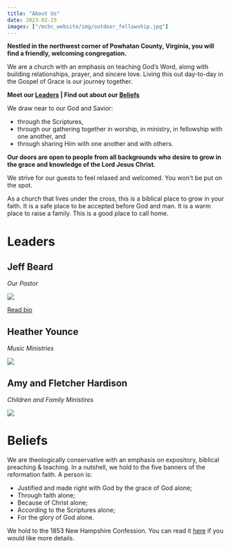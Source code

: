 ```yaml
---
title: "About Us"
date: 2023-02-25
images: ["/mcbc_website/img/outdoor_fellowship.jpg"]
---
```



**Nestled in the northwest corner of Powhatan County, Virginia, you will find a friendly, welcoming congregation.** 

We are a church with an emphasis on teaching God’s Word, along with building relationships, prayer, and sincere love. Living this out day-to-day in the Gospel of Grace is our journey together.

**Meet our [Leaders](#leaders) | Find out about our [Beliefs](#beliefs)** 


We draw near to our God and Savior:

- through the Scriptures, 
- through our gathering together in worship, in ministry, in fellowship with one another, and 
- through sharing Him with one another and with others.

**Our doors are open to people from all backgrounds who desire to grow in the grace and knowledge of the Lord Jesus Christ.**

We strive for our guests to feel relaxed and welcomed. You won't be put on the spot.

As a church that lives under the cross, this is a biblical place to grow in your faith. It is a safe place to be accepted before God and man. It is a warm place to raise a family. This is a good place to call home.




# Leaders

<!-- TODO fix gapes between sections -->

<!-- TODO Make pictures and read bio stack responsively -->

## Jeff Beard

_Our Pastor_

![](/mcbc_website/img/jeff-lisa.jpg)

[Read bio](/mcbc_website/jeff-bio)

## Heather Younce

_Music Ministries_

![](/mcbc_website/img/heather.png)


## Amy and Fletcher Hardison

_Children and Family Ministires_

![](/mcbc_website/img/hardison.jpg)


# Beliefs

We are theologically conservative with an emphasis on expository, biblical preaching & teaching. In a nutshell, we hold to the five banners of the reformation faith. A person is:

- Justified and made right with God by the grace of God alone;
- Through faith alone;
- Because of Christ alone;
- According to the Scriptures alone;
- For the glory of God alone.
<!-- TODO make video explainer-->
We hold to the 1853 New Hampshire Confession. You can read it [here](http://www.reformedreader.org/ccc/1833newh.htm) if you would like more details.

